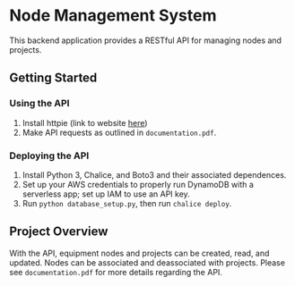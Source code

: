 # Node Management System
This backend application provides a RESTful API for managing nodes and projects.

## Getting Started
### Using the API
1. Install httpie (link to website [here](https://httpie.org/doc#installation))
2. Make API requests as outlined in `documentation.pdf`.

### Deploying the API
1. Install Python 3, Chalice, and Boto3 and their associated dependences.
2. Set up your AWS credentials to properly run DynamoDB with a serverless app; set up IAM to use an API key.
3. Run `python database_setup.py`, then run `chalice deploy`.

## Project Overview
With the API, equipment nodes and projects can be created, read, and updated. Nodes can be associated and deassociated with projects. Please see `documentation.pdf` for more details regarding the API.
